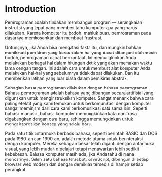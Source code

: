 # Introduction

Pemrograman adalah tindakan membangun program — serangkaian instruksi yang tepat yang memberi tahu komputer apa yang harus dilakukan. Karena komputer itu bodoh, mahluk buas, pemrograman pada dasarnya membosankan dan membuat frustrasi.

Untungnya, jika Anda bisa mengatasi fakta itu, dan mungkin bahkan menikmati pemikiran yang keras dalam hal yang dapat ditangani oleh mesin bodoh, pemrograman dapat bermanfaat. Ini memungkinkan Anda melakukan berbagai hal dalam hitungan detik yang akan memakan waktu lama dengan tangan. Ini adalah cara untuk membuat alat komputer Anda melakukan hal-hal yang sebelumnya tidak dapat dilakukan. Dan itu memberikan latihan yang luar biasa dalam pemikiran abstrak.

Sebagian besar pemrograman dilakukan dengan bahasa pemrograman. Bahasa pemrograman adalah bahasa yang dibangun secara artifisial yang digunakan untuk menginstruksikan komputer. Sangat menarik bahwa cara paling efektif yang kami temukan untuk berkomunikasi dengan komputer sangat meminjam dari cara kami berkomunikasi satu sama lain. Seperti bahasa manusia, bahasa komputer memungkinkan kata dan frasa digabungkan dengan cara baru, sehingga memungkinkan untuk mengekspresikan konsep yang selalu baru.

Pada satu titik antarmuka berbasis bahasa, seperti perintah BASIC dan DOS pada 1980-an dan 1990-an, adalah metode utama untuk berinteraksi dengan komputer. Mereka sebagian besar telah diganti dengan antarmuka visual, yang lebih mudah dipelajari tetapi menawarkan lebih sedikit kebebasan. Bahasa komputer masih ada, jika Anda tahu di mana mencarinya. Salah satu bahasa tersebut, JavaScript, dibangun di setiap browser web modern dan dengan demikian tersedia di hampir setiap perangkat.
